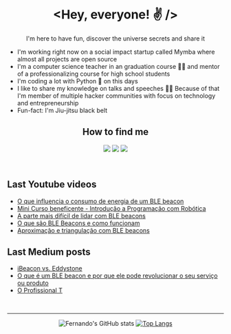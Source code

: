 <div align="center">

# <Hey, everyone! :v: />

<p>I'm here to have fun, discover the universe secrets and share it</p>

</div>

- I'm working right now on a social impact startup called Mymba where almost all projects are open source
- I'm a computer science teacher in an graduation course :man_teacher: and mentor of a professionalizing course for high school students
- I'm coding a lot with Python :snake: on this days
- I like to share my knowledge on talks and speeches :singer: Because of that I'm member of multiple hacker communities with focus on technology and entrepreneurship
- Fun-fact: I'm Jiu-jitsu black belt 


<div align="center">

## How to find me

<a target="_blank" href="https://www.linkedin.com/in/feerposser/"><img src="https://img.shields.io/badge/linkedin-%230077B5.svg?&style=for-the-badge&logo=linkedin&logoColor=white" /></a>
<a href="https://www.youtube.com/c/FernandoPosserPinheiro"><img src ="https://img.shields.io/badge/youtube-red?&style=for-the-badge&logo=youtube&logoColor=white" /></a>
<a href="http://instagram.com/feerposser"><img src="https://img.shields.io/badge/instagram-833AB4?&style=for-the-badge&logo=instagram&logoColor=white" /></a>

</div>

<br>

## Last Youtube videos
<!-- YOUTUBE:START -->
- [O que influencia o consumo de energia de um BLE beacon](https://www.youtube.com/watch?v=E2GeUo3CAgk)
- [Mini Curso beneficente - Introdução a Programação com Robótica](https://www.youtube.com/watch?v=CbUC-aCUes0)
- [A parte mais difícil de lidar com BLE beacons](https://www.youtube.com/watch?v=eK-ka1G_-08)
- [O que são BLE Beacons e como funcionam](https://www.youtube.com/watch?v=8ie971v3mhE)
- [Aproximação e triangulação com BLE beacons](https://www.youtube.com/watch?v=7MUWFsMwhNo)
<!-- YOUTUBE:END -->

## Last Medium posts
<!-- MEDIUM:START -->
- [iBeacon vs. Eddystone](https://feerposser.medium.com/ibeacon-vs-eddystone-74388528af75?source=rss-72a3bb6a1bb0------2)
- [O que é um BLE beacon e por que ele pode revolucionar o seu serviço ou produto](https://feerposser.medium.com/o-que-%C3%A9-um-ble-beacon-e-por-que-ele-pode-revolucionar-o-seu-servi%C3%A7o-ou-produto-bed4345297d7?source=rss-72a3bb6a1bb0------2)
- [O Profissional T](https://feerposser.medium.com/profissional-t-e-porqu%C3%AA-todo-dev-deveria-ser-um-principalmente-os-startupeiros-c64bec45c9ef?source=rss-72a3bb6a1bb0------2)
<!-- MEDIUM:END -->

<br>
<hr>

<div align="center">

![Fernando's GitHub stats](https://github-readme-stats.vercel.app/api?username=feerposser&count_private=true) 
[![Top Langs](https://github-readme-stats.vercel.app/api/top-langs/?username=feerposser&langs_count=7&layout=compact)](https://github.com/anuraghazra/github-readme-stats)

</div>

[linkedin]: https://www.linkedin.com/in/feerposser/
[youtube]: https://www.youtube.com/c/FernandoPosserPinheiro
[instagram]: http://instagram.com/feerposser
